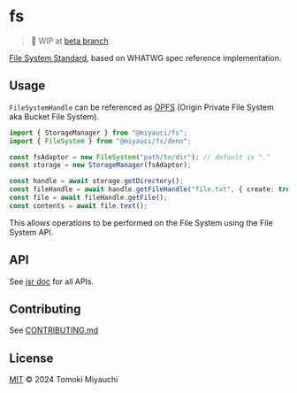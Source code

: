 # fs

> 🚧 WIP at [beta branch](https://github.com/TomokiMiyauci/fs/tree/beta)

[File System Standard](https://fs.spec.whatwg.org), based on WHATWG spec
reference implementation.

## Usage

`FileSystemHandle` can be referenced as
[OPFS](https://developer.mozilla.org/en-US/docs/Web/API/File_System_API/Origin_private_file_system)
(Origin Private File System aka Bucket File System).

```ts
import { StorageManager } from "@miyauci/fs";
import { FileSystem } from "@miyauci/fs/deno";

const fsAdaptor = new FileSystem("path/to/dir"); // default is "."
const storage = new StorageManager(fsAdaptor);

const handle = await storage.getDirectory();
const fileHandle = await handle.getFileHandle("file.txt", { create: true });
const file = await fileHandle.getFile();
const contents = await file.text();
```

This allows operations to be performed on the File System using the File System
API.

## API

See [jsr doc](https://jsr.io/@miyauci/fs) for all APIs.

## Contributing

See [CONTRIBUTING.md](CONTRIBUTING.md)

## License

[MIT](LICENSE) © 2024 Tomoki Miyauchi
